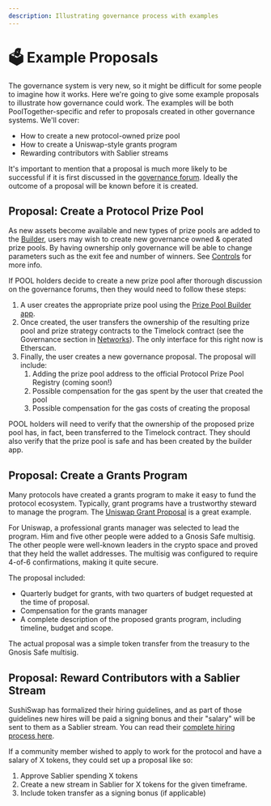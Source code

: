 ```yaml
---
description: Illustrating governance process with examples
---
```


# 🗳️ Example Proposals

The governance system is very new, so it might be difficult for some people to imagine how it works.  Here we're going to give some example proposals to illustrate how governance could work.  The examples will be both PoolTogether-specific and refer to proposals created in other governance systems.  We'll cover:

* How to create a new protocol-owned prize pool
* How to create a Uniswap-style grants program
* Rewarding contributors with Sablier streams

It's important to mention that a proposal is much more likely to be successful if it is first discussed in the [governance forum](https://gov.pooltogether.com/).  Ideally the outcome of a proposal will be known before it is created.

## Proposal: Create a Protocol Prize Pool

As new assets become available and new types of prize pools are added to the [Builder](../protocol/builders/), users may wish to create new governance owned & operated prize pools.  By having ownership only governance will be able to change parameters such as the exit fee and number of winners.  See [Controls](controls.md) for more info.

If POOL holders decide to create a new prize pool after thorough discussion on the governance forums, then they would need to follow these steps:

1. A user creates the appropriate prize pool using the [Prize Pool Builder app](https://builder.pooltogether.com/).
2. Once created, the user transfers the ownership of the resulting prize pool and prize strategy contracts to the Timelock contract \(see the Governance section in [Networks](../networks/)\).  The only interface for this right now is Etherscan.
3. Finally, the user creates a new governance proposal.  The proposal will include:
   1. Adding the prize pool address to the official Protocol Prize Pool Registry \(coming soon!\)
   2. Possible compensation for the gas spent by the user that created the pool
   3. Possible compensation for the gas costs of creating the proposal

POOL holders will need to verify that the ownership of the proposed prize pool has, in fact, been transferred to the Timelock contract.  They should also verify that the prize pool is safe and has been created by the builder app.

## Proposal: Create a Grants Program

Many protocols have created a grants program to make it easy to fund the protocol ecosystem.  Typically, grant programs have a trustworthy steward to manage the program.  The [Uniswap Grant Proposal](https://app.uniswap.org/#/vote/3) is a great example.

For Uniswap, a professional grants manager was selected to lead the program.  Him and five other people were added to a Gnosis Safe multisig.  The other people were well-known leaders in the crypto space and proved that they held the wallet addresses.  The multisig was configured to require 4-of-6 confirmations, making it quite secure.

The proposal included:

* Quarterly budget for grants, with two quarters of budget requested at the time of proposal.
* Compensation for the grants manager
* A complete description of the proposed grants program, including timeline, budget and scope.

The actual proposal was a simple token transfer from the treasury to the Gnosis Safe multisig.

## Proposal: Reward Contributors with a Sablier Stream

SushiSwap has formalized their hiring guidelines, and as part of those guidelines new hires will be paid a signing bonus and their "salary" will be sent to them as a Sablier stream.  You can read their [complete hiring process here](https://forum.sushiswapclassic.org/t/sushi-hiring-guidelines-v2/1866).

If a community member wished to apply to work for the protocol and have a salary of X tokens, they could set up a proposal like so:

1. Approve Sablier spending X tokens
2. Create a new stream in Sablier for X tokens for the given timeframe.
3. Include token transfer as a signing bonus \(if applicable\)



